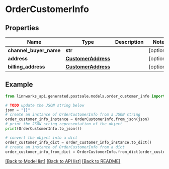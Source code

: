 # OrderCustomerInfo


## Properties

Name | Type | Description | Notes
------------ | ------------- | ------------- | -------------
**channel_buyer_name** | **str** |  | [optional] 
**address** | [**CustomerAddress**](CustomerAddress.md) |  | [optional] 
**billing_address** | [**CustomerAddress**](CustomerAddress.md) |  | [optional] 

## Example

```python
from linnworks_api.generated.postsale.models.order_customer_info import OrderCustomerInfo

# TODO update the JSON string below
json = "{}"
# create an instance of OrderCustomerInfo from a JSON string
order_customer_info_instance = OrderCustomerInfo.from_json(json)
# print the JSON string representation of the object
print(OrderCustomerInfo.to_json())

# convert the object into a dict
order_customer_info_dict = order_customer_info_instance.to_dict()
# create an instance of OrderCustomerInfo from a dict
order_customer_info_from_dict = OrderCustomerInfo.from_dict(order_customer_info_dict)
```
[[Back to Model list]](../README.md#documentation-for-models) [[Back to API list]](../README.md#documentation-for-api-endpoints) [[Back to README]](../README.md)


